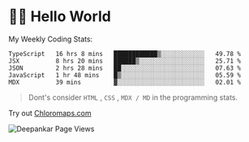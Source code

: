 # 👋🏽 Hello World 

<!--![Deepankar's github stats](https://github-readme-stats.vercel.app/api?username=Deep-Codes&count_private=true&show_icons=true&theme=radical)-->
My Weekly Coding Stats:

<!--START_SECTION:waka-->
```text
TypeScript   16 hrs 8 mins   ████████████▒░░░░░░░░░░░░   49.78 % 
JSX          8 hrs 20 mins   ██████▒░░░░░░░░░░░░░░░░░░   25.71 % 
JSON         2 hrs 28 mins   ██░░░░░░░░░░░░░░░░░░░░░░░   07.63 % 
JavaScript   1 hr 48 mins    █▒░░░░░░░░░░░░░░░░░░░░░░░   05.59 % 
MDX          39 mins         ▓░░░░░░░░░░░░░░░░░░░░░░░░   02.01 % 
```
<!--END_SECTION:waka-->

> Dont's consider `HTML` , `CSS` , `MDX / MD` in the programming stats.

Try out [Chloromaps.com](https://www.chloromaps.com/)

<p align="left"> <img src="https://komarev.com/ghpvc/?username=Deep-Codes&label=Views&color=blue&style=plastic" alt="Deepankar Page Views" /> </p>
